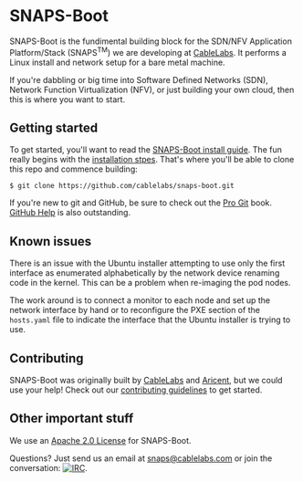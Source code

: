 # SNAPS-Boot

SNAPS-Boot is the fundimental building block for the SDN/NFV Application
Platform/Stack (SNAPS<sup>TM</sup>) we are developing at
[CableLabs](http://cablelabs.com/). It performs a Linux install and network
setup for a bare metal machine.

If you're dabbling or big time into Software Defined Networks (SDN), Network
Function Virtualization (NFV), or just building your own cloud, then this is 
where you want to start.

## Getting started

To get started, you'll want to read the [SNAPS-Boot install
guide](doc/source/install/install.md). The fun really begins with the
[installation
stpes](https://github.com/cablelabs/snaps-boot/blob/master/doc/source/install/install.md#4-installation-steps).
That's where you'll be able to clone this repo and commence building:

```
$ git clone https://github.com/cablelabs/snaps-boot.git
```

If you're new to git and GitHub, be sure to check out the [Pro
Git](https://git-scm.com/book/en/v2) book. [GitHub
Help](https://help.github.com/) is also outstanding.

## Known issues

There is an issue with the Ubuntu installer attempting to use only the first
interface as enumerated alphabetically by the network device renaming code in
the kernel. This can be a problem when re-imaging the pod nodes.

The work around is to connect a monitor to each node and set up the network
interface by hand or to reconfigure the PXE section of the `hosts.yaml` file to
indicate the interface that the Ubuntu installer is trying to use.

## Contributing

SNAPS-Boot was originally built by [CableLabs](http://cablelabs.com/) and
[Aricent](https://www.aricent.com/), but we could use your help! Check out our
[contributing guidelines](CONTRIBUTING.md) to get started.

## Other important stuff

We use an [Apache 2.0 License](LICENSE) for SNAPS-Boot.

Questions? Just send us an email at
[snaps@cablelabs.com](mailto:snaps@cablelabs.com) or join the conversation:
[![IRC](https://www.irccloud.com/invite-svg?channel=%23cablelabs-snaps&amp;hostname=irc.freenode.net&amp;port=6697&amp;ssl=1)](https://www.irccloud.com/invite?channel=%23cablelabs-snaps&amp;hostname=irc.freenode.net&amp;port=6697&amp;ssl=1).
